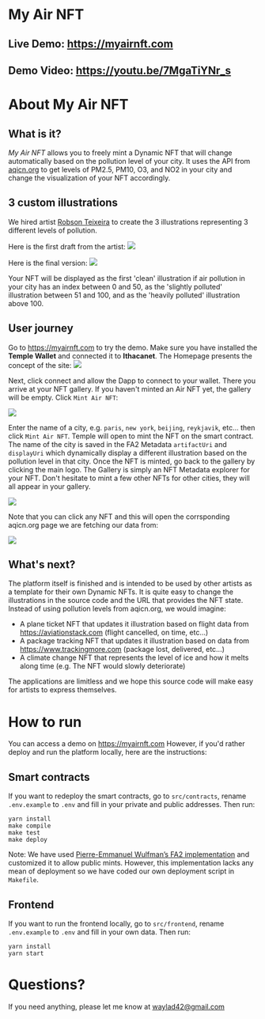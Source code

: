 # My Air NFT

## Live Demo: https://myairnft.com

## Demo Video: https://youtu.be/7MgaTiYNr_s

# About My Air NFT

## What is it?

_My Air NFT_ allows you to freely mint a Dynamic NFT that will change automatically based on the pollution level of your city. It uses the API from [aqicn.org](https://aqicn.org/city/paris) to get levels of PM2.5, PM10, O3, and NO2 in your city and change the visualization of your NFT accordingly.

## 3 custom illustrations

We hired artist [Robson Teixeira](https://www.behance.net/robsonteixeira) to create the 3 illustrations representing 3 different levels of pollution.

Here is the first draft from the artist:
![](https://myairnft.com/screenshots/nfts-draft.png)

Here is the final version:
![](https://myairnft.com/screenshots/nfts-final.png)

Your NFT will be displayed as the first 'clean' illustration if air pollution in your city has an index between 0 and 50, as the 'slightly polluted' illustration between 51 and 100, and as the 'heavily polluted' illustration above 100.

## User journey

Go to https://myairnft.com to try the demo. Make sure you have installed the **Temple Wallet** and connected it to **Ithacanet**. The Homepage presents the concept of the site:
![](https://myairnft.com/screenshots/home.png)

Next, click connect and allow the Dapp to connect to your wallet. There you arrive at your NFT gallery. If you haven't minted an Air NFT yet, the gallery will be empty. Click `Mint Air NFT`:

![](https://myairnft.com/screenshots/mint.png)

Enter the name of a city, e.g. `paris`, `new york`, `beijing`, `reykjavik`, etc... then click `Mint Air NFT`. Temple will open to mint the NFT on the smart contract. The name of the city is saved in the FA2 Metadata `artifactUri` and `displayUri` which dynamically display a different illustration based on the pollution level in that city. Once the NFT is minted, go back to the gallery by clicking the main logo. The Gallery is simply an NFT Metadata explorer for your NFT. Don't hesitate to mint a few other NFTs for other cities, they will all appear in your gallery.

![](https://myairnft.com/screenshots/my-nft2.png)

Note that you can click any NFT and this will open the corrsponding aqicn.org page we are fetching our data from:

![](https://myairnft.com/screenshots/aqicn.png)

## What's next?

The platform itself is finished and is intended to be used by other artists as a template for their own Dynamic NFTs. It is quite easy to change the illustrations in the source code and the URL that provides the NFT state. Instead of using pollution levels from aqicn.org, we would imagine:

- A plane ticket NFT that updates it illustration based on flight data from https://aviationstack.com (flight cancelled, on time, etc...)
- A package tracking NFT that updates it illustration based on data from https://www.trackingmore.com (package lost, delivered, etc...)
- A climate change NFT that represents the level of ice and how it melts along time (e.g. The NFT would slowly deteriorate)

The applications are limitless and we hope this source code will make easy for artists to express themselves.

# How to run

You can access a demo on https://myairnft.com
However, if you'd rather deploy and run the platform locally, here are the instructions:

## Smart contracts

If you want to redeploy the smart contracts, go to `src/contracts`, rename `.env.example` to `.env` and fill in your private and public addresses. Then run:

```
yarn install
make compile
make test
make deploy
```

Note: We have used [Pierre-Emmanuel Wulfman’s FA2 implementation](<https://github.com/pewulfman/Tezos-TZIP-implementation/tree/main/TZIP-12%20(FA2)>) and customized it to allow public mints. However, this implementation lacks any mean of deployment so we have coded our own deployment script in `Makefile`.

## Frontend

If you want to run the frontend locally, go to `src/frontend`, rename `.env.example` to `.env` and fill in your own data. Then run:

```
yarn install
yarn start
```

# Questions?

If you need anything, please let me know at waylad42@gmail.com
